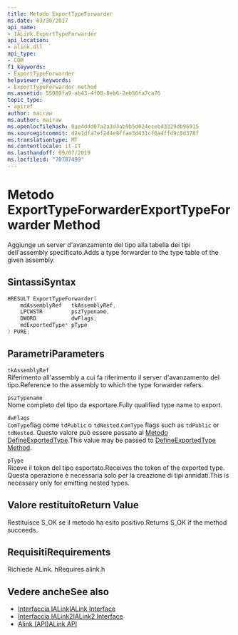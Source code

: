 ```yaml
---
title: Metodo ExportTypeForwarder
ms.date: 03/30/2017
api_name:
- IALink.ExportTypeForwarder
api_location:
- alink.dll
api_type:
- COM
f1_keywords:
- ExportTypeForwarder
helpviewer_keywords:
- ExportTypeForwarder method
ms.assetid: 55989fa9-ab43-4f08-8eb6-2eb56fa7ca76
topic_type:
- apiref
author: mairaw
ms.author: mairaw
ms.openlocfilehash: 0ae4ddd07a2a3d3ab9b5d024eceb43329db96915
ms.sourcegitcommit: d2e1dfa7ef2d4e9ffae3d431cf6a4ffd9c8d378f
ms.translationtype: MT
ms.contentlocale: it-IT
ms.lasthandoff: 09/07/2019
ms.locfileid: "70787499"
---
```

# <a name="exporttypeforwarder-method"></a><span data-ttu-id="cef86-102">Metodo ExportTypeForwarder</span><span class="sxs-lookup"><span data-stu-id="cef86-102">ExportTypeForwarder Method</span></span>
<span data-ttu-id="cef86-103">Aggiunge un server d'avanzamento del tipo alla tabella dei tipi dell'assembly specificato.</span><span class="sxs-lookup"><span data-stu-id="cef86-103">Adds a type forwarder to the type table of the given assembly.</span></span>  
  
## <a name="syntax"></a><span data-ttu-id="cef86-104">Sintassi</span><span class="sxs-lookup"><span data-stu-id="cef86-104">Syntax</span></span>  
  
```cpp  
HRESULT ExportTypeForwarder(  
    mdAssemblyRef   tkAssemblyRef,  
    LPCWSTR         pszTypename,  
    DWORD           dwFlags,  
    mdExportedType* pType  
) PURE;  
```  
  
## <a name="parameters"></a><span data-ttu-id="cef86-105">Parametri</span><span class="sxs-lookup"><span data-stu-id="cef86-105">Parameters</span></span>  
 `tkAssemblyRef`  
 <span data-ttu-id="cef86-106">Riferimento all'assembly a cui fa riferimento il server d'avanzamento del tipo.</span><span class="sxs-lookup"><span data-stu-id="cef86-106">Reference to the assembly to which the type forwarder refers.</span></span>  
  
 `pszTypename`  
 <span data-ttu-id="cef86-107">Nome completo del tipo da esportare.</span><span class="sxs-lookup"><span data-stu-id="cef86-107">Fully qualified type name to export.</span></span>  
  
 `dwFlags`  
 <span data-ttu-id="cef86-108">`ComType`flag come `tdPublic` o `tdNested`.</span><span class="sxs-lookup"><span data-stu-id="cef86-108">`ComType` flags such as `tdPublic` or `tdNested`.</span></span> <span data-ttu-id="cef86-109">Questo valore può essere passato al [Metodo DefineExportedType](../metadata/imetadataassemblyemit-defineexportedtype-method.md).</span><span class="sxs-lookup"><span data-stu-id="cef86-109">This value may be passed to [DefineExportedType Method](../metadata/imetadataassemblyemit-defineexportedtype-method.md).</span></span>  
  
 `pType`  
 <span data-ttu-id="cef86-110">Riceve il token del tipo esportato.</span><span class="sxs-lookup"><span data-stu-id="cef86-110">Receives the token of the exported type.</span></span> <span data-ttu-id="cef86-111">Questa operazione è necessaria solo per la creazione di tipi annidati.</span><span class="sxs-lookup"><span data-stu-id="cef86-111">This is necessary only for emitting nested types.</span></span>  
  
## <a name="return-value"></a><span data-ttu-id="cef86-112">Valore restituito</span><span class="sxs-lookup"><span data-stu-id="cef86-112">Return Value</span></span>  
 <span data-ttu-id="cef86-113">Restituisce S_OK se il metodo ha esito positivo.</span><span class="sxs-lookup"><span data-stu-id="cef86-113">Returns S_OK if the method succeeds.</span></span>  
  
## <a name="requirements"></a><span data-ttu-id="cef86-114">Requisiti</span><span class="sxs-lookup"><span data-stu-id="cef86-114">Requirements</span></span>  
 <span data-ttu-id="cef86-115">Richiede ALink. h</span><span class="sxs-lookup"><span data-stu-id="cef86-115">Requires alink.h</span></span>  
  
## <a name="see-also"></a><span data-ttu-id="cef86-116">Vedere anche</span><span class="sxs-lookup"><span data-stu-id="cef86-116">See also</span></span>

- [<span data-ttu-id="cef86-117">Interfaccia IALink</span><span class="sxs-lookup"><span data-stu-id="cef86-117">IALink Interface</span></span>](ialink-interface.md)
- [<span data-ttu-id="cef86-118">Interfaccia IALink2</span><span class="sxs-lookup"><span data-stu-id="cef86-118">IALink2 Interface</span></span>](ialink2-interface.md)
- [<span data-ttu-id="cef86-119">Alink (API)</span><span class="sxs-lookup"><span data-stu-id="cef86-119">ALink API</span></span>](index.md)
